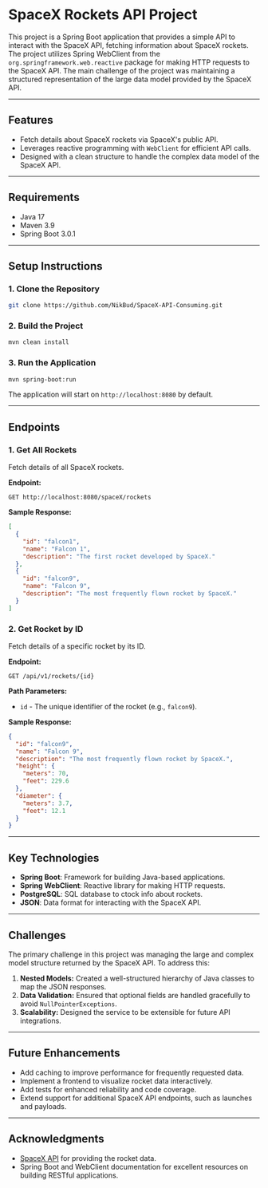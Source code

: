 # SpaceX Rockets API Project

This project is a Spring Boot application that provides a simple API to interact with the SpaceX API, fetching information about SpaceX rockets. The project utilizes Spring WebClient from the `org.springframework.web.reactive` package for making HTTP requests to the SpaceX API. The main challenge of the project was maintaining a structured representation of the large data model provided by the SpaceX API.

---

## Features

- Fetch details about SpaceX rockets via SpaceX's public API.
- Leverages reactive programming with `WebClient` for efficient API calls.
- Designed with a clean structure to handle the complex data model of the SpaceX API.

---

## Requirements

- Java 17
- Maven 3.9
- Spring Boot 3.0.1

---

## Setup Instructions

### 1. Clone the Repository
```bash
git clone https://github.com/NikBud/SpaceX-API-Consuming.git
```

### 2. Build the Project
```bash
mvn clean install
```

### 3. Run the Application
```bash
mvn spring-boot:run
```

The application will start on `http://localhost:8080` by default.

---

## Endpoints

### 1. Get All Rockets
Fetch details of all SpaceX rockets.

**Endpoint:**
```http
GET http://localhost:8080/spaceX/rockets
```

**Sample Response:**
```json
[
  {
    "id": "falcon1",
    "name": "Falcon 1",
    "description": "The first rocket developed by SpaceX."
  },
  {
    "id": "falcon9",
    "name": "Falcon 9",
    "description": "The most frequently flown rocket by SpaceX."
  }
]
```

### 2. Get Rocket by ID
Fetch details of a specific rocket by its ID.

**Endpoint:**
```http
GET /api/v1/rockets/{id}
```

**Path Parameters:**
- `id` - The unique identifier of the rocket (e.g., `falcon9`).

**Sample Response:**
```json
{
  "id": "falcon9",
  "name": "Falcon 9",
  "description": "The most frequently flown rocket by SpaceX.",
  "height": {
    "meters": 70,
    "feet": 229.6
  },
  "diameter": {
    "meters": 3.7,
    "feet": 12.1
  }
}
```

---

## Key Technologies

- **Spring Boot**: Framework for building Java-based applications.
- **Spring WebClient**: Reactive library for making HTTP requests.
- **PostgreSQL**: SQL database to ctock info about rockets.
- **JSON**: Data format for interacting with the SpaceX API.

---

## Challenges

The primary challenge in this project was managing the large and complex model structure returned by the SpaceX API. To address this:

1. **Nested Models:** Created a well-structured hierarchy of Java classes to map the JSON responses.
2. **Data Validation:** Ensured that optional fields are handled gracefully to avoid `NullPointerExceptions`.
3. **Scalability:** Designed the service to be extensible for future API integrations.

---

## Future Enhancements

- Add caching to improve performance for frequently requested data.
- Implement a frontend to visualize rocket data interactively.
- Add tests for enhanced reliability and code coverage.
- Extend support for additional SpaceX API endpoints, such as launches and payloads.

---

## Acknowledgments

- [SpaceX API](https://docs.spacexdata.com/) for providing the rocket data.
- Spring Boot and WebClient documentation for excellent resources on building RESTful applications.

 